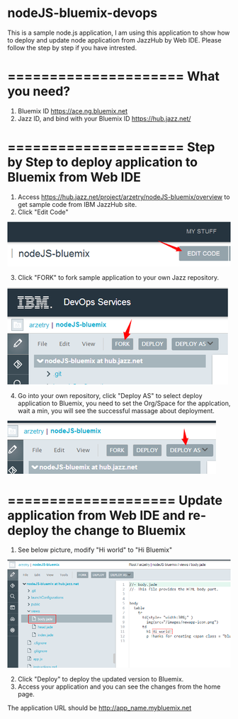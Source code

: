 nodeJS-bluemix-devops
=====================

This is a sample node.js application, I am using this application to show how to deploy and update node application from JazzHub by Web IDE. Please follow the step by step if you have intrested.

=====================
What you need?
=====================
1. Bluemix ID https://ace.ng.bluemix.net
2. Jazz ID, and bind with your Bluemix ID https://hub.jazz.net/

=====================
Step by Step to deploy application to Bluemix from Web IDE
====================
1. Access https://hub.jazz.net/project/arzetry/nodeJS-bluemix/overview to get sample code from IBM JazzHub site.
2. Click "Edit Code" 

![image](https://raw.githubusercontent.com/acostry/nodeJS-bluemix-devops/master/nodeJS-bluemix/pics/editcode.png)

3. Click "FORK" to fork sample application to your own Jazz repository.

![image](https://raw.githubusercontent.com/acostry/nodeJS-bluemix-devops/master/nodeJS-bluemix/pics/fork.png)

4. Go into your own repository, click "Deploy AS" to select deploy application to Bluemix, you need to set the Org/Space for the applcation, wait a min, you will see the successful massage about deployment.

![image](https://raw.githubusercontent.com/acostry/nodeJS-bluemix-devops/master/nodeJS-bluemix/pics/deployas.png)

====================
Update application from Web IDE and re-deploy the change to Bluemix
====================
1. See below picture, modify "Hi world" to "Hi Bluemix"

![image](https://raw.githubusercontent.com/acostry/nodeJS-bluemix-devops/master/nodeJS-bluemix/pics/update.png)

2. Click "Deploy" to deploy the updated version to Bluemix.
3. Access your application and you can see the changes from the home page.

The application URL should be http://app_name.mybluemix.net
